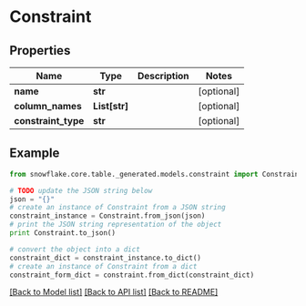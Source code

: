 # Constraint


## Properties
Name | Type | Description | Notes
------------ | ------------- | ------------- | -------------
**name** | **str** |  | [optional] 
**column_names** | **List[str]** |  | [optional] 
**constraint_type** | **str** |  | [optional] 

## Example

```python
from snowflake.core.table._generated.models.constraint import Constraint

# TODO update the JSON string below
json = "{}"
# create an instance of Constraint from a JSON string
constraint_instance = Constraint.from_json(json)
# print the JSON string representation of the object
print Constraint.to_json()

# convert the object into a dict
constraint_dict = constraint_instance.to_dict()
# create an instance of Constraint from a dict
constraint_form_dict = constraint.from_dict(constraint_dict)
```
[[Back to Model list]](../README.md#documentation-for-models) [[Back to API list]](../README.md#documentation-for-api-endpoints) [[Back to README]](../README.md)


